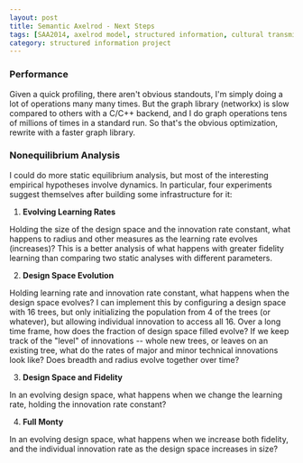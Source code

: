 ```yaml
---
layout: post
title: Semantic Axelrod - Next Steps
tags: [SAA2014, axelrod model, structured information, cultural transmission, experiments,  experiment-semanticaxelrod]
category: structured information project
---
```


### Performance ###

Given a quick profiling, there aren't obvious standouts, I'm simply doing a lot of operations many many times.  But the graph library (networkx) is slow compared to others with a C/C++ backend, and I do graph operations tens of millions of times in a standard run.  So that's the obvious optimization, rewrite with a faster graph library.

### Nonequilibrium Analysis ###

I could do more static equilibrium analysis, but most of the interesting empirical hypotheses involve dynamics.  In particular, four experiments suggest themselves after building some infrastructure for it:

1.  **Evolving Learning Rates**

Holding the size of the design space and the innovation rate constant, what happens to radius and other measures as the learning rate evolves (increases)?  This is a better analysis of what happens with greater fidelity learning than comparing two static analyses with different parameters.  

2.  **Design Space Evolution**

Holding learning rate and innovation rate constant, what happens when the design space evolves?  I can implement this by configuring a design space with 16 trees, but only initializing the population from 4 of the trees (or whatever), but allowing individual innovation to access all 16.   Over a long time frame, how does the fraction of design space filled evolve?  If we keep track of the "level" of innovations -- whole new trees, or leaves on an existing tree, what do the rates of major and minor technical innovations look like?  Does breadth and radius evolve together over time?

3.  **Design Space and Fidelity**

In an evolving design space, what happens when we change the learning rate, holding the innovation rate constant?

4.  **Full Monty**

In an evolving design space, what happens when we increase both fidelity, and the individual innovation rate as the design space increases in size?


